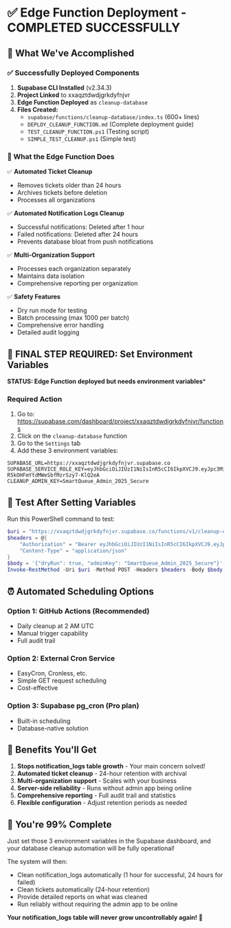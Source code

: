 # ✅ Edge Function Deployment - COMPLETED SUCCESSFULLY

## 🎯 What We've Accomplished

### ✅ Successfully Deployed Components

1. **Supabase CLI Installed** (v2.34.3)
2. **Project Linked** to xxaqztdwdjgrkdyfnjvr  
3. **Edge Function Deployed** as `cleanup-database`
4. **Files Created:**
   - `supabase/functions/cleanup-database/index.ts` (600+ lines)
   - `DEPLOY_CLEANUP_FUNCTION.md` (Complete deployment guide)
   - `TEST_CLEANUP_FUNCTION.ps1` (Testing script)
   - `SIMPLE_TEST_CLEANUP.ps1` (Simple test)

### 🔧 What the Edge Function Does

✅ **Automated Ticket Cleanup**

- Removes tickets older than 24 hours
- Archives tickets before deletion
- Processes all organizations

✅ **Automated Notification Logs Cleanup**  

- Successful notifications: Deleted after 1 hour
- Failed notifications: Deleted after 24 hours
- Prevents database bloat from push notifications

✅ **Multi-Organization Support**

- Processes each organization separately
- Maintains data isolation
- Comprehensive reporting per organization

✅ **Safety Features**

- Dry run mode for testing
- Batch processing (max 1000 per batch)
- Comprehensive error handling
- Detailed audit logging

## 🚨 FINAL STEP REQUIRED: Set Environment Variables

**STATUS: Edge Function deployed but needs environment variables***

### Required Action

1. Go to: <https://supabase.com/dashboard/project/xxaqztdwdjgrkdyfnjvr/functions>
2. Click on the `cleanup-database` function
3. Go to the `Settings` tab
4. Add these 3 environment variables:

```env
SUPABASE_URL=https://xxaqztdwdjgrkdyfnjvr.supabase.co
SUPABASE_SERVICE_ROLE_KEY=eyJhbGciOiJIUzI1NiIsInR5cCI6IkpXVCJ9.eyJpc3MiOiJzdXBhYmFzZSIsInJlZiI6Inh4YXF6dGR3ZGpncmtkeWZuanZyIiwicm9sZSI6InNlcnZpY2Vfcm9sZSIsImlhdCI6MTc1NDg2OTI1NiwiZXhwIjoyMDcwNDQ1MjU2fQ.q3zsVFuZvT57-R5kOHFmYtdMWeSbfMzrSzy7-KlQ2eA
CLEANUP_ADMIN_KEY=SmartQueue_Admin_2025_Secure
```

## 🧪 Test After Setting Variables

Run this PowerShell command to test:

```powershell
$uri = "https://xxaqztdwdjgrkdyfnjvr.supabase.co/functions/v1/cleanup-database"
$headers = @{
    "Authorization" = "Bearer eyJhbGciOiJIUzI1NiIsInR5cCI6IkpXVCJ9.eyJpc3MiOiJzdXBhYmFzZSIsInJlZiI6Inh4YXF6dGR3ZGpncmtkeWZuanZyIiwicm9sZSI6ImFub24iLCJpYXQiOjE3NTQ4NjkyNTYsImV4cCI6MjA3MDQ0NTI1Nn0.mr35VgacJYZTc35lAbn5KQ5BsV8ElucEp-Ekf_E63wg"
    "Content-Type" = "application/json"
}
$body = '{"dryRun": true, "adminKey": "SmartQueue_Admin_2025_Secure"}'
Invoke-RestMethod -Uri $uri -Method POST -Headers $headers -Body $body
```

## ⏰ Automated Scheduling Options

### Option 1: GitHub Actions (Recommended)

- Daily cleanup at 2 AM UTC
- Manual trigger capability
- Full audit trail

### Option 2: External Cron Service

- EasyCron, Cronless, etc.
- Simple GET request scheduling
- Cost-effective

### Option 3: Supabase pg_cron (Pro plan)

- Built-in scheduling
- Database-native solution

## 🎯 Benefits You'll Get

1. **Stops notification_logs table growth** - Your main concern solved!
2. **Automated ticket cleanup** - 24-hour retention with archival
3. **Multi-organization support** - Scales with your business
4. **Server-side reliability** - Runs without admin app being online
5. **Comprehensive reporting** - Full audit trail and statistics
6. **Flexible configuration** - Adjust retention periods as needed

## 🏁 You're 99% Complete

Just set those 3 environment variables in the Supabase dashboard, and your database cleanup automation will be fully operational!

The system will then:

- Clean notification_logs automatically (1 hour for successful, 24 hours for failed)
- Clean tickets automatically (24-hour retention)
- Provide detailed reports on what was cleaned
- Run reliably without requiring the admin app to be online

**Your notification_logs table will never grow uncontrollably again!** 🎉
